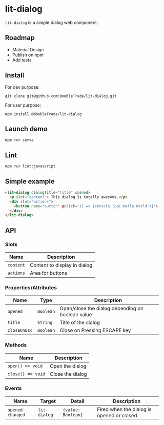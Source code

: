 # lit-dialog

`lit-dialog` is a simple dialog web component.


## Roadmap
- Material Design
- Publish on npm
- Add tests

## Install
For dev purpose:
```
git clone git@github.com:DoubleTrade/lit-dialog.git
```
For user purpose:
```
npm install @doubleTrade/lit-dialog
```

## Launch demo
```
npm run serve
```

## Lint
```
npm run lint:javascript
```

## Simple example
```html
<lit-dialog dialogTitle="Title" opened>
  <p slot="content"> This dialog is totally awesome.</p>
  <div slot="actions">
    <button name="button" @click="() => {console.log('Hello World')}"> Click Me </button>
  </div>
</lit-dialog>
```

## API

### Slots

| Name      | Description                  |
| --------- | ---------------------------- |
| `content` | Content to display in dialog |
| `actions` | Area for buttons             |

### Properties/Attributes

| Name         | Type      | Description                                      |
| ------------ | --------- | ------------------------------------------------ |
| `opened`     | `Boolean` | Open/close the dialog depending on boolean value |
| `title`      | `String`  | Title of the dialog                              |
| `closeOnEsc` | `Boolean` | Close on Pressing ESCAPE key                     |


### Methods

| Name              | Description      |
| ----------------- | ---------------- |
| `open() => void`  | Open the dialog  |
| `close() => void` | Close the dialog |

### Events

| Name             | Target       | Detail             | Description                               |
| ---------------- | ------------ | ------------------ | ----------------------------------------- |
| `opened-changed` | `lit-dialog` | `{value: Boolean}` | Fired when the dialog is opened or closed |